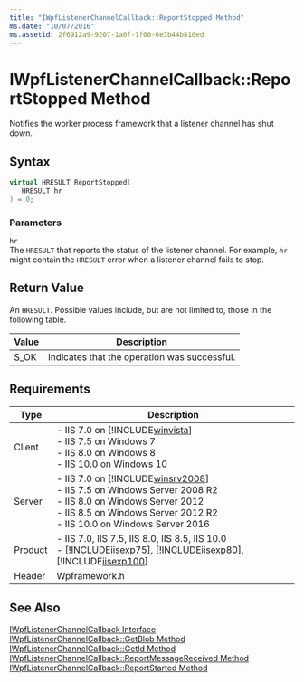 ```yaml
---
title: "IWpfListenerChannelCallback::ReportStopped Method"
ms.date: "10/07/2016"
ms.assetid: 2f6912a9-9207-1a0f-1f00-6e3b44b810ed
---
```

# IWpfListenerChannelCallback::ReportStopped Method

Notifies the worker process framework that a listener channel has shut down.  
  
## Syntax  
  
```cpp  
virtual HRESULT ReportStopped(  
   HRESULT hr  
) = 0;  
```  
  
### Parameters  

 `hr`  
 The `HRESULT` that reports the status of the listener channel. For example, `hr` might contain the `HRESULT` error when a listener channel fails to stop.  
  
## Return Value  

 An `HRESULT`. Possible values include, but are not limited to, those in the following table.  
  
|Value|Description|  
|-----------|-----------------|  
|S_OK|Indicates that the operation was successful.|  
  
## Requirements  
  
|Type|Description|  
|----------|-----------------|  
|Client|-   IIS 7.0 on [!INCLUDE[winvista](../../wmi-provider/includes/winvista-md.md)]<br />-   IIS 7.5 on Windows 7<br />-   IIS 8.0 on Windows 8<br />-   IIS 10.0 on Windows 10|  
|Server|-   IIS 7.0 on [!INCLUDE[winsrv2008](../../wmi-provider/includes/winsrv2008-md.md)]<br />-   IIS 7.5 on Windows Server 2008 R2<br />-   IIS 8.0 on Windows Server 2012<br />-   IIS 8.5 on Windows Server 2012 R2<br />-   IIS 10.0 on Windows Server 2016|  
|Product|-   IIS 7.0, IIS 7.5, IIS 8.0, IIS 8.5, IIS 10.0<br />-   [!INCLUDE[iisexp75](../../web-development-reference/native-code-api-reference/includes/iisexp75-md.md)], [!INCLUDE[iisexp80](../../web-development-reference/native-code-api-reference/includes/iisexp80-md.md)], [!INCLUDE[iisexp100](../../web-development-reference/native-code-api-reference/includes/iisexp100-md.md)]|  
|Header|Wpframework.h|  
  
## See Also  

 [IWpfListenerChannelCallback Interface](../../web-development-reference/native-code-api-reference/iwpflistenerchannelcallback-interface.md)   
 [IWpfListenerChannelCallback::GetBlob Method](../../web-development-reference/native-code-api-reference/iwpflistenerchannelcallback-getblob-method.md)   
 [IWpfListenerChannelCallback::GetId Method](../../web-development-reference/native-code-api-reference/iwpflistenerchannelcallback-getid-method.md)   
 [IWpfListenerChannelCallback::ReportMessageReceived Method](../../web-development-reference/native-code-api-reference/iwpflistenerchannelcallback-reportmessagereceived-method.md)   
 [IWpfListenerChannelCallback::ReportStarted Method](../../web-development-reference/native-code-api-reference/iwpflistenerchannelcallback-reportstarted-method.md)
